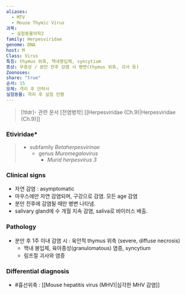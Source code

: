 ```yaml
---
aliases:
  - MTV
  - Mouse Thymic Virus
과목:
  - 실험동물의학2
family: Herpesviridae
genome: DNA
host: M
Class: Virus
특징: thymus 위축, 핵내봉입체, syncytium
증상: 무증상 / 분만 전후 감염 시 병변(thymus 위축, 괴사 등)
Zoonoses: 
share: "true"
순서: 15
모체: 격리 후 안락사
실험동물: 격리 후 실험 진행
---
```


>[!tldr]- 관련 문서
>[전염병학] [[Herpesviridae (Ch.9)|Herpesviridae (Ch.9)]]
### Eti[](Herpesviridae%20(Ch.9).md)viridae*
> 	- subfamily *Betaherpesvirinae*
> 		- genus *Muromegalovirus*
> 			- *Murid herpesvirus 3*
### Clinical signs
- 자연 감염 : asymptomatic
- 마우스에만 자연 감염되며, 구강으로 감염. 모든 age 감염
- 분만 전후에 감염될 때만 병변 나타냄.
- salivary gland에 수 개월 지속 감염, saliva로 바이러스 배출.
### Pathology
 - 분만 후 1주 이내 감염 시 : 육안적 thymus 위축 (severe, diffuse necrosis)
	 - 핵내 봉입체, 육아종성(granulomatous) 염증, syncytium
	 - 림프절 괴사와 염증
### Differential diagnosis
- #흉선위축 : [[Mouse hepatitis virus (MHV)|심각한 MHV 감염]]
